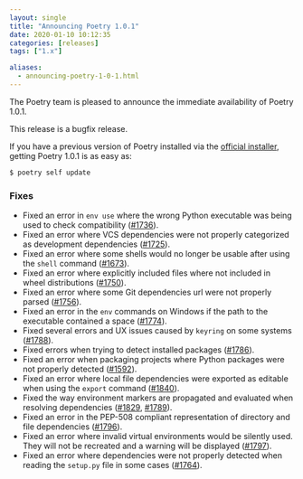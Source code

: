 ```yaml
---
layout: single
title: "Announcing Poetry 1.0.1"
date: 2020-01-10 10:12:35
categories: [releases]
tags: ["1.x"]

aliases:
  - announcing-poetry-1-0-1.html
---
```


The Poetry team is pleased to announce the immediate availability of Poetry 1.0.1.

<!--more-->

This release is a bugfix release.

If you have a previous version of Poetry installed via the [official installer](/docs/#installation),
getting Poetry 1.0.1 is as easy as:

```bash
$ poetry self update
```

### Fixes

- Fixed an error in `env use` where the wrong Python executable was being used to check compatibility ([#1736](https://github.com/python-poetry/poetry/pull/1736)).
- Fixed an error where VCS dependencies were not properly categorized as development dependencies ([#1725](https://github.com/python-poetry/poetry/pull/1725)).
- Fixed an error where some shells would no longer be usable after using the `shell` command ([#1673](https://github.com/python-poetry/poetry/pull/1673)).
- Fixed an error where explicitly included files where not included in wheel distributions ([#1750](https://github.com/python-poetry/poetry/pull/1750)).
- Fixed an error where some Git dependencies url were not properly parsed ([#1756](https://github.com/python-poetry/poetry/pull/1756)).
- Fixed an error in the `env` commands on Windows if the path to the executable contained a space ([#1774](https://github.com/python-poetry/poetry/pull/1774)).
- Fixed several errors and UX issues caused by `keyring` on some systems ([#1788](https://github.com/python-poetry/poetry/pull/1788)).
- Fixed errors when trying to detect installed packages ([#1786](https://github.com/python-poetry/poetry/pull/1786)).
- Fixed an error when packaging projects where Python packages were not properly detected ([#1592](https://github.com/python-poetry/poetry/pull/1592)).
- Fixed an error where local file dependencies were exported as editable when using the `export` command ([#1840](https://github.com/python-poetry/poetry/pull/1840)).
- Fixed the way environment markers are propagated and evaluated when resolving dependencies ([#1829](https://github.com/python-poetry/poetry/pull/1829), [#1789](https://github.com/python-poetry/poetry/pull/1789)).
- Fixed an error in the PEP-508 compliant representation of directory and file dependencies ([#1796](https://github.com/python-poetry/poetry/pull/1796)).
- Fixed an error where invalid virtual environments would be silently used. They will not be recreated and a warning will be displayed ([#1797](https://github.com/python-poetry/poetry/pull/1797)).
- Fixed an error where dependencies were not properly detected when reading the `setup.py` file in some cases ([#1764](https://github.com/python-poetry/poetry/pull/1764)).
